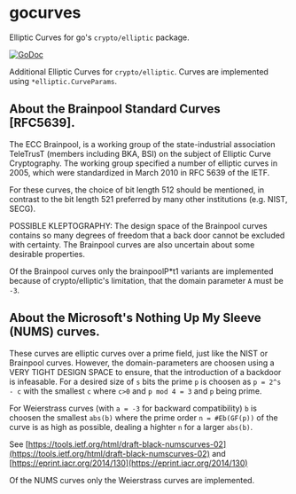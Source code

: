 # gocurves
Elliptic Curves for go's `crypto/elliptic` package.

[![GoDoc](https://godoc.org/github.com/mad-day/gocurves?status.svg)](https://godoc.org/github.com/mad-day/gocurves)

Additional Elliptic Curves for `crypto/elliptic`.
Curves are implemented using `*elliptic.CurveParams`.

## About the Brainpool Standard Curves [RFC5639].

The ECC Brainpool, is a working group of the state-industrial association TeleTrusT
(members including BKA, BSI) on the subject of Elliptic Curve Cryptography.
The working group specified a number of elliptic curves in 2005, which were standardized
in March 2010 in RFC 5639 of the IETF.

For these curves, the choice of bit length 512 should be mentioned, in contrast to the bit
length 521 preferred by many other institutions (e.g. NIST, SECG).

POSSIBLE KLEPTOGRAPHY: The design space of the Brainpool curves contains so many degrees of
freedom that a back door cannot be excluded with certainty. The Brainpool curves are also
uncertain about some desirable properties.

Of the Brainpool curves only the brainpoolP*t1 variants are implemented because of
crypto/elliptic's limitation, that the domain parameter `A` must be `-3`.

## About the Microsoft's Nothing Up My Sleeve (NUMS) curves.

These curves are elliptic curves over a prime field, just like the NIST or Brainpool curves.
However, the domain-parameters are choosen using a VERY TIGHT DESIGN SPACE to ensure, that
the introduction of a backdoor is infeasable. For a desired size of `s` bits the prime `p` is
choosen as `p = 2^s - c` with the smallest `c` where `c>0` and `p mod 4 = 3` and `p` being prime.

For Weierstrass curves (with `a = -3` for backward compatibility) `b` is choosen the smallest
`abs(b)` where the prime order `n = #Eb(GF(p))` of the curve is as high as possible, dealing
a highter `n` for a larger `abs(b)`.

See [https://tools.ietf.org/html/draft-black-numscurves-02](https://tools.ietf.org/html/draft-black-numscurves-02) and [https://eprint.iacr.org/2014/130](https://eprint.iacr.org/2014/130)

Of the NUMS curves only the Weierstrass curves are implemented.

